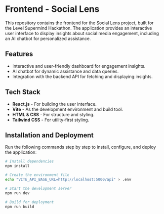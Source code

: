 # Frontend - Social Lens

This repository contains the frontend for the Social Lens project, built for the Level Supermind Hackathon. The application provides an interactive user interface to display insights about social media engagement, including an AI chatbot for personalized assistance.

## Features

- Interactive and user-friendly dashboard for engagement insights.
- AI chatbot for dynamic assistance and data queries.
- Integration with the backend API for fetching and displaying insights.

## Tech Stack

- **React.js** - For building the user interface.
- **Vite** - As the development environment and build tool.
- **HTML & CSS** - For structure and styling.
- **Tailwind CSS** - For utility-first styling.

## Installation and Deployment

Run the following commands step by step to install, configure, and deploy the application:

```bash
# Install dependencies
npm install

# Create the environment file
echo "VITE_API_BASE_URL=http://localhost:5000/api" > .env

# Start the development server
npm run dev

# Build for deployment
npm run build

